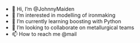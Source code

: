- 👋 Hi, I’m @JohnnyMaiden
- 👀 I’m interested in modelling of ironmaking
- 🌱 I’m currently learning boosting with Python
- 💞️ I’m looking to collaborate on metallurgical teams
- 📫 How to reach me @mail 

<!---
JohnnyMaiden/JohnnyMaiden is a ✨ special ✨ repository because its `README.md` (this file) appears on your GitHub profile.
You can click the Preview link to take a look at your changes.
--->
